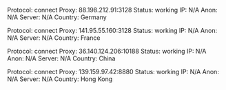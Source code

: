 Protocol: connect
Proxy: 88.198.212.91:3128
Status: working
IP: N/A
Anon: N/A
Server: N/A
Country: Germany

Protocol: connect
Proxy: 141.95.55.160:3128
Status: working
IP: N/A
Anon: N/A
Server: N/A
Country: France

Protocol: connect
Proxy: 36.140.124.206:10188
Status: working
IP: N/A
Anon: N/A
Server: N/A
Country: China

Protocol: connect
Proxy: 139.159.97.42:8880
Status: working
IP: N/A
Anon: N/A
Server: N/A
Country: Hong Kong

